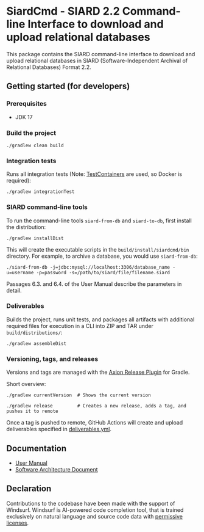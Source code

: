 # SiardCmd - SIARD 2.2 Command-line Interface to download and upload relational databases
This package contains the SIARD command-line interface to download and upload relational databases in SIARD (Software-Independent Archival of Relational Databases) Format 2.2.

## Getting started (for developers)
### Prerequisites
- JDK 17

### Build the project
```shell
./gradlew clean build
```

### Integration tests
Runs all integration tests (Note: [TestContainers](https://testcontainers.com/) are used, so Docker is required):
```shell
./gradlew integrationTest
```

### SIARD command-line tools
To run the command-line tools `siard-from-db` and `siard-to-db`, first install the distribution:

```shell
./gradlew installDist
```

This will create the executable scripts in the `build/install/siardcmd/bin` directory.
For example, to archive a database, you would use `siard-from-db`:
```shell
./siard-from-db -j=jdbc:mysql://localhost:3306/database_name -u=username -p=password -s=/path/to/siard/file/filename.siard
```
Passages 6.3. and 6.4. of the User Manual describe the parameters in detail.

### Deliverables
Builds the project, runs unit tests, and packages all artifacts with additional required files for execution in a CLI into ZIP and TAR under `build/distributions/`:
```shell
./gradlew assembleDist
```

### Versioning, tags, and releases
Versions and tags are managed with the [Axion Release Plugin](https://github.com/allegro/axion-release-plugin) for Gradle.

Short overview:
```shell
./gradlew currentVersion  # Shows the current version

./gradlew release         # Creates a new release, adds a tag, and pushes it to remote
```

Once a tag is pushed to remote, GitHub Actions will create and upload deliverables specified in [deliverables.yml](.github/workflows/deliverables.yml).

## Documentation
- [User Manual](https://github.com/sfa-siard/siard-suite/blob/main/docs/user-manual/en/user-manual.adoc)
- [Software Architecture Document](https://github.com/sfa-siard/siard-suite/blob/main/docs/sad/sad.adoc)

## Declaration
Contributions to the codebase have been made with the support of Windsurf. Windsurf is AI-powered code completion tool, that is trained exclusively on natural language and source code data with [permissive licenses](https://windsurf.com/blog/copilot-trains-on-gpl-codeium-does-not). 
